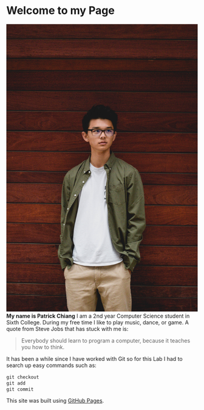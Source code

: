 # Welcome to my Page
![Profile](KADOFF.JPG)
**My name is Patrick Chiang**
I am a 2nd year Computer Science student in Sixth College. During my free time I like to play music, dance, or game. A quote from Steve Jobs that has stuck with me is:
>Everybody should learn to program a computer, because it teaches you how to think.

It has been a while since I have worked with Git so for this Lab I had to search up easy commands such as:
```
git checkout
git add
git commit
```

This site was built using [GitHub Pages](https://pages.github.com/).
